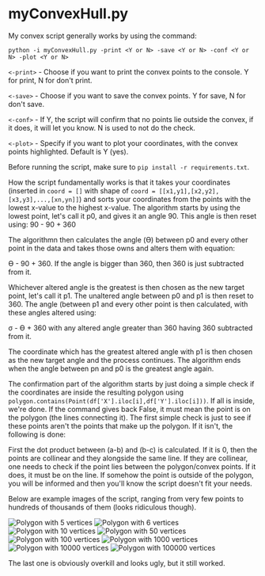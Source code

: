 # myConvexHull.py

My convex script generally works by using the command:

```
python -i myConvexHull.py -print <Y or N> -save <Y or N> -conf <Y or N> -plot <Y or N>
```

```<-print>``` - Choose if you want to print the convex points to the console. Y for print, N for don't print.

```<-save>``` - Choose if you want to save the convex points. Y for save, N for don't save.

```<-conf>``` - If Y, the script will confirm that no points lie outside the convex, if it does, it will let you know. N is used to not do the check.

```<-plot>``` - Specify if you want to plot your coordinates, with the convex points highlighted. Default is Y (yes).

Before running the script, make sure to ```pip install -r requirements.txt```.

How the script fundamentally works is that it takes your coordinates (inserted in ```coord = []``` with shape of ```coord = [[x1,y1],[x2,y2],[x3,y3],...,[xn,yn]]```) and sorts your coordinates from the points with the lowest x-value to the highest x-value. The algorithm starts by using the lowest point, let's call it p0, and gives it an angle 90. This angle is then reset using:
90 - 90 + 360

The algorithmn then calculates the angle (ϴ) between p0 and every other point in the data and takes those owns and alters them with equation:

ϴ - 90 + 360.
If the angle is bigger than 360, then 360 is just subtracted from it.

Whichever altered angle is the greatest is then chosen as the new target point, let's call it p1. The unaltered angle between p0 and p1 is then reset to 360. The angle (between p1 and every other point is then calculated, with these angles altered using:

σ - ϴ + 360
with any altered angle greater than 360 having 360 subtracted from it.

The coordinate which has the greatest altered angle with p1 is then chosen as the new target angle and the process continues. The algorithm ends when the angle between pn and p0 is the greatest angle again.

The confirmation part of the algorithm starts by just doing a simple check if the coordinates are inside the resulting polygon using ```polygon.contains(Point(df['X'].iloc[i],df['Y'].iloc[i]))```. If all is inside, we're done. If the command gives back False, it must mean the point is on the polygon (the lines connecting it). The first simple check is just to see if these points aren't the points that make up the polygon. If it isn't, the following is done:

First the dot product between (a-b) and (b-c) is calculated. If it is 0, then the points are collinear and they alongside the same line. If they are collinear, one needs to check if the point lies between the polygon/convex points. If it does, it must be on the line. If somehow the point is outside of the polygon, you will be informed and then you'll know the script doesn't fit your needs.

Below are example images of the script, ranging from very few points to hundreds of thousands of them (looks ridiculous though).

![Polygon with 5 vertices](https://raw.githubusercontent.com/lenardcarroll/myConvexHull.py/main/fig1.jpeg "Polygon with 5 vertices")
![Polygon with 6 vertices](https://raw.githubusercontent.com/lenardcarroll/myConvexHull.py/main/fig2.jpeg "Polygon with 6 vertices")
![Polygon with 10 vertices](https://raw.githubusercontent.com/lenardcarroll/myConvexHull.py/main/fig3.jpeg "Polygon with 10 vertices")
![Polygon with 50 vertices](https://raw.githubusercontent.com/lenardcarroll/myConvexHull.py/main/fig4.jpeg "Polygon with 50 vertices")
![Polygon with 100 vertices](https://raw.githubusercontent.com/lenardcarroll/myConvexHull.py/main/fig5.jpeg "Polygon with 100 vertices")
![Polygon with 1000 vertices](https://raw.githubusercontent.com/lenardcarroll/myConvexHull.py/main/fig6.jpeg "Polygon with 1000 vertices")
![Polygon with 10000 vertices](https://raw.githubusercontent.com/lenardcarroll/myConvexHull.py/main/fig7.jpeg "Polygon with 10000 vertices")
![Polygon with 100000 vertices](https://raw.githubusercontent.com/lenardcarroll/myConvexHull.py/main/fig8.jpeg "Polygon with 100000 vertices")

The last one is obviously overkill and looks ugly, but it still worked.
